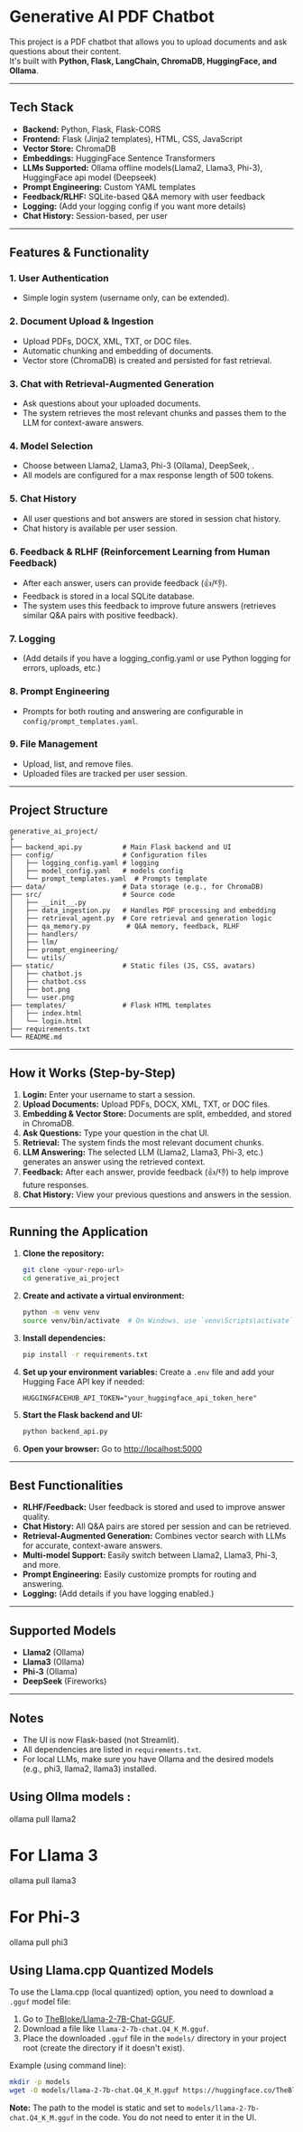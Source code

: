 # Generative AI PDF Chatbot

This project is a PDF chatbot that allows you to upload documents and ask questions about their content.  
It's built with **Python, Flask, LangChain, ChromaDB, HuggingFace, and Ollama**.

---

## Tech Stack

- **Backend:** Python, Flask, Flask-CORS
- **Frontend:** Flask (Jinja2 templates), HTML, CSS, JavaScript
- **Vector Store:** ChromaDB
- **Embeddings:** HuggingFace Sentence Transformers
- **LLMs Supported:** Ollama  offline models(Llama2, Llama3, Phi-3), HuggingFace api model (Deepseek)
- **Prompt Engineering:** Custom YAML templates
- **Feedback/RLHF:** SQLite-based Q&A memory with user feedback
- **Logging:** (Add your logging config if you want more details)
- **Chat History:** Session-based, per user

---

## Features & Functionality

### 1. **User Authentication**
- Simple login system (username only, can be extended).

### 2. **Document Upload & Ingestion**
- Upload PDFs, DOCX, XML, TXT, or DOC files.
- Automatic chunking and embedding of documents.
- Vector store (ChromaDB) is created and persisted for fast retrieval.

### 3. **Chat with Retrieval-Augmented Generation**
- Ask questions about your uploaded documents.
- The system retrieves the most relevant chunks and passes them to the LLM for context-aware answers.

### 4. **Model Selection**
- Choose between Llama2, Llama3, Phi-3 (Ollama), DeepSeek, .
- All models are configured for a max response length of 500 tokens.

### 5. **Chat History**
- All user questions and bot answers are stored in session chat history.
- Chat history is available per user session.

### 6. **Feedback & RLHF (Reinforcement Learning from Human Feedback)**
- After each answer, users can provide feedback (👍/👎).
- Feedback is stored in a local SQLite database.
- The system uses this feedback to improve future answers (retrieves similar Q&A pairs with positive feedback).

### 7. **Logging**
- (Add details if you have a logging_config.yaml or use Python logging for errors, uploads, etc.)

### 8. **Prompt Engineering**
- Prompts for both routing and answering are configurable in `config/prompt_templates.yaml`.

### 9. **File Management**
- Upload, list, and remove files.
- Uploaded files are tracked per user session.

---

## Project Structure

```
generative_ai_project/
├          
├── backend_api.py          # Main Flask backend and UI
├── config/                 # Configuration files
│   ├── logging_config.yaml # logging 
│   ├── model_config.yaml   # models config
│   └── prompt_templates.yaml  # Prompts template 
├── data/                   # Data storage (e.g., for ChromaDB)
├── src/                    # Source code
│   ├── __init__.py
│   ├── data_ingestion.py   # Handles PDF processing and embedding
│   ├── retrieval_agent.py  # Core retrieval and generation logic
│   ├── qa_memory.py         # Q&A memory, feedback, RLHF
│   ├── handlers/
│   ├── llm/
│   ├── prompt_engineering/
│   └── utils/
├── static/                 # Static files (JS, CSS, avatars)
│   ├── chatbot.js
│   ├── chatbot.css
│   ├── bot.png
│   └── user.png
├── templates/              # Flask HTML templates
│   ├── index.html
│   └── login.html
├── requirements.txt
└── README.md
```

---

## How it Works (Step-by-Step)

1. **Login:** Enter your username to start a session.
2. **Upload Documents:** Upload PDFs, DOCX, XML, TXT, or DOC files.
3. **Embedding & Vector Store:** Documents are split, embedded, and stored in ChromaDB.
4. **Ask Questions:** Type your question in the chat UI.
5. **Retrieval:** The system finds the most relevant document chunks.
6. **LLM Answering:** The selected LLM (Llama2, Llama3, Phi-3, etc.) generates an answer using the retrieved context.
7. **Feedback:** After each answer, provide feedback (👍/👎) to help improve future responses.
8. **Chat History:** View your previous questions and answers in the session.

---

## Running the Application

1. **Clone the repository:**
    ```bash
    git clone <your-repo-url>
    cd generative_ai_project
    ```

2. **Create and activate a virtual environment:**
    ```bash
    python -m venv venv
    source venv/bin/activate  # On Windows, use `venv\Scripts\activate`
    ```

3. **Install dependencies:**
    ```bash
    pip install -r requirements.txt
    ```

4. **Set up your environment variables:**
    Create a `.env` file and add your Hugging Face API key if needed:
    ```
    HUGGINGFACEHUB_API_TOKEN="your_huggingface_api_token_here"
    ```

5. **Start the Flask backend and UI:**
    ```bash
    python backend_api.py
    ```

6. **Open your browser:**
    Go to [http://localhost:5000](http://localhost:5000)

---

## Best Functionalities

- **RLHF/Feedback:** User feedback is stored and used to improve answer quality.
- **Chat History:** All Q&A pairs are stored per session and can be retrieved.
- **Retrieval-Augmented Generation:** Combines vector search with LLMs for accurate, context-aware answers.
- **Multi-model Support:** Easily switch between Llama2, Llama3, Phi-3, and more.
- **Prompt Engineering:** Easily customize prompts for routing and answering.
- **Logging:** (Add details if you have logging enabled.)

---

## Supported Models

- **Llama2** (Ollama)
- **Llama3** (Ollama)
- **Phi-3** (Ollama)
- **DeepSeek** (Fireworks)


---

## Notes
- The UI is now Flask-based (not Streamlit).
- All dependencies are listed in `requirements.txt`.
- For local LLMs, make sure you have Ollama and the desired models (e.g., phi3, llama2, llama3) installed.

## Using Ollma models :

ollama pull llama2

# For Llama 3
ollama pull llama3

# For Phi-3
ollama pull phi3




## Using Llama.cpp Quantized Models

To use the Llama.cpp (local quantized) option, you need to download a `.gguf` model file:

1. Go to [TheBloke/Llama-2-7B-Chat-GGUF](https://huggingface.co/TheBloke/Llama-2-7B-Chat-GGUF).
2. Download a file like `llama-2-7b-chat.Q4_K_M.gguf`.
3. Place the downloaded `.gguf` file in the `models/` directory in your project root (create the directory if it doesn't exist).

Example (using command line):
```bash
mkdir -p models
wget -O models/llama-2-7b-chat.Q4_K_M.gguf https://huggingface.co/TheBloke/Llama-2-7B-Chat-GGUF/resolve/main/llama-2-7b-chat.Q4_K_M.gguf
```

**Note:** The path to the model is static and set to `models/llama-2-7b-chat.Q4_K_M.gguf` in the code. You do not need to enter it in the UI.
